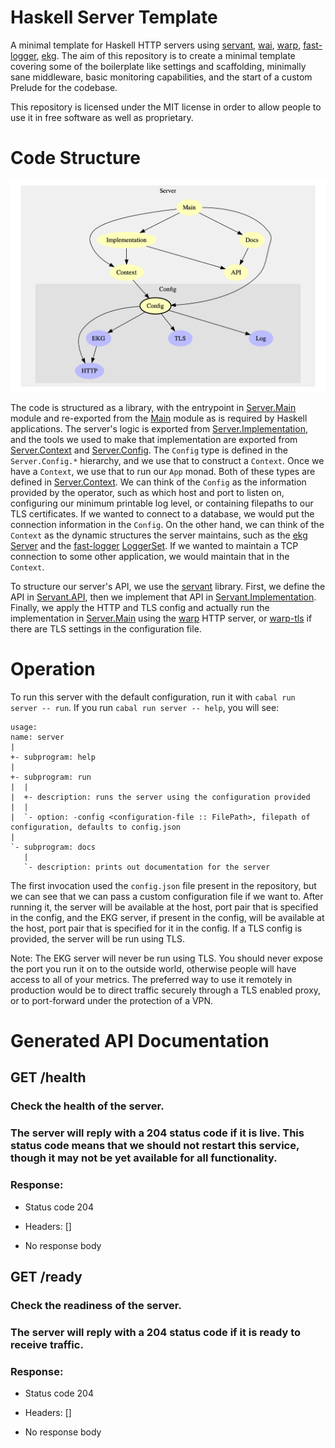 # Haskell Server Template

A minimal template for Haskell HTTP servers using [servant](https://www.servant.dev/),
[wai](https://hackage.haskell.org/package/wai), [warp](https://hackage.haskell.org/package/warp),
[fast-logger](https://hackage.haskell.org/package/fast-logger),
[ekg](https://hackage.haskell.org/package/ekg). The aim of
this repository is to create a minimal template covering some of the
boilerplate like settings and scaffolding, minimally sane middleware,
basic monitoring capabilities, and the start of a custom Prelude for the codebase.

This repository is licensed under the MIT license in order to allow people to
use it in free software as well as proprietary.

# Code Structure

![Module Structure](https://github.com/SamuelSchlesinger/haskell-server-template/blob/main/modules.png)

The code is structured as a library, with the entrypoint in
[Server.Main](https://github.com/SamuelSchlesinger/haskell-server-template/blob/main/src/Server/Main.hs)
module and re-exported from the
[Main](https://github.com/SamuelSchlesinger/haskell-server-template/blob/main/app/Application.hs)
module as is required by Haskell applications. The server's logic is exported from
[Server.Implementation](https://github.com/SamuelSchlesinger/haskell-server-template/blob/main/src/Server/Implementation.hs),
and the tools we used to make that implementation are exported from
[Server.Context](https://github.com/SamuelSchlesinger/haskell-server-template/blob/main/src/Server/Context.hs)
and [Server.Config](https://github.com/SamuelSchlesinger/haskell-server-template/blob/main/src/Server/Config.hs).
The `Config` type is defined in the `Server.Config.*` hierarchy, and we use that to construct a
`Context`. Once we have a `Context`, we use that to run our `App` monad. Both of these types are defined
in [Server.Context](https://github.com/SamuelSchlesinger/haskell-server-template/blob/main/src/Server/Context.hs).
We can think of the `Config` as the information provided by the operator,
such as which host and port to listen on, configuring our minimum printable log
level, or containing filepaths to our TLS certificates. If we wanted to connect
to a database, we would put the connection information in the `Config`.
On the other hand, we can think of the `Context` as the dynamic structures the server
maintains, such as the [ekg](https://hackage.haskell.org/package/ekg)
[Server](https://hackage.haskell.org/package/ekg/docs/System-Remote-Monitoring.html#t:Server)
and the [fast-logger](https://hackage.haskell.org/package/fast-logger) [LoggerSet](https://hackage.haskell.org/package/fast-logger/docs/System-Log-FastLogger-LoggerSet.html#t:LoggerSet).
If we wanted to maintain a TCP connection to some other application, we would
maintain that in the `Context`.

To structure our server's API, we use the [servant](https://www.servant.dev/) library.
First, we define the API in [Servant.API](https://github.com/SamuelSchlesinger/haskell-server-template/blob/main/src/Server/API.hs),
then we implement that API in
[Servant.Implementation](https://github.com/SamuelSchlesinger/haskell-server-template/blob/main/src/Server/Implementation.hs).
Finally, we apply the HTTP and TLS config and actually run the implementation in
[Server.Main](https://github.com/SamuelSchlesinger/haskell-server-template/blob/main/src/Server/Main.hs)
using the [warp](https://hackage.haskell.org/package/warp) HTTP server, or
[warp-tls](https://hackage.haskell.org/package/warp-tls) if there are TLS settings in the configuration file.

# Operation

To run this server with the default configuration, run it with `cabal run server -- run`.
If you run `cabal run server -- help`, you will see:

```
usage:
name: server
|
+- subprogram: help
|
+- subprogram: run
|  |
|  +- description: runs the server using the configuration provided
|  |
|  `- option: -config <configuration-file :: FilePath>, filepath of configuration, defaults to config.json
|
`- subprogram: docs
   |
   `- description: prints out documentation for the server
```

The first invocation used the `config.json` file present in the repository,
but we can see that we can pass a custom configuration file if we want to.
After running it, the server will be available at the host, port pair that
is specified in the config, and the EKG server, if present in the config,
will be available at the host, port pair that is specified for it in the
config. If a TLS config is provided, the server will be run using TLS.

Note: The EKG server will never be run using TLS. You should never expose
the port you run it on to the outside world, otherwise people will have
access to all of your metrics. The preferred way to use it remotely in
production would be to direct traffic securely through a TLS enabled proxy,
or to port-forward under the protection of a VPN.

# Generated API Documentation

## GET /health

### Check the health of the server.


### The server will reply with a 204 status code if it is live. This status code means that we should not restart this service, though it may not be yet available for all functionality.


### Response:

- Status code 204
- Headers: []

- No response body

## GET /ready

### Check the readiness of the server.


### The server will reply with a 204 status code if it is ready to receive traffic.


### Response:

- Status code 204
- Headers: []

- No response body



